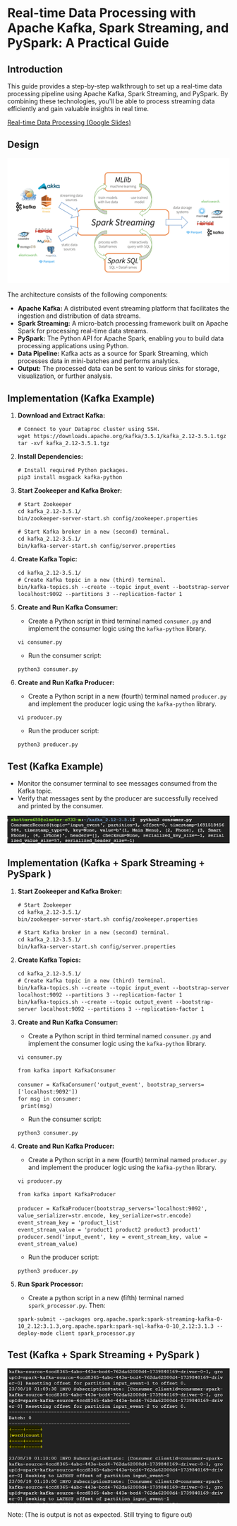 # Real-time Data Processing with Apache Kafka, Spark Streaming, and PySpark: A Practical Guide

## Introduction
This guide provides a step-by-step walkthrough to set up a real-time data processing pipeline using Apache Kafka, Spark Streaming, and PySpark. By combining these technologies, you'll be able to process streaming data efficiently and gain valuable insights in real time.

[Real-time Data Processing (Google Slides)](https://docs.google.com/presentation/d/1VuJ2gLl3MWYkCODy_INHA_bGpvZQleQTkA0drppMLNY/edit?usp=sharing)

## Design
<img src="img/intro.png" alt="intro">

The architecture consists of the following components:
* **Apache Kafka:** A distributed event streaming platform that facilitates the ingestion and distribution of data streams.
* **Spark Streaming:** A micro-batch processing framework built on Apache Spark for processing real-time data streams.
* **PySpark:** The Python API for Apache Spark, enabling you to build data processing applications using Python.
* **Data Pipeline:** Kafka acts as a source for Spark Streaming, which processes data in mini-batches and performs analytics.
* **Output:** The processed data can be sent to various sinks for storage, visualization, or further analysis.

## Implementation (Kafka Example)
1. **Download and Extract Kafka:**
   ```script
   # Connect to your Dataproc cluster using SSH.
   wget https://downloads.apache.org/kafka/3.5.1/kafka_2.12-3.5.1.tgz
   tar -xvf kafka_2.12-3.5.1.tgz
   ```

2. **Install Dependencies:**
   ```script
   # Install required Python packages.
   pip3 install msgpack kafka-python
   ```

3. **Start Zookeeper and Kafka Broker:**
   ```script
   # Start Zookeeper
   cd kafka_2.12-3.5.1/
   bin/zookeeper-server-start.sh config/zookeeper.properties
   ```
   ```
   # Start Kafka broker in a new (second) terminal.
   cd kafka_2.12-3.5.1/
   bin/kafka-server-start.sh config/server.properties
   ```

4. **Create Kafka Topic:**
   ```script
   cd kafka_2.12-3.5.1/
   # Create Kafka topic in a new (third) terminal.
   bin/kafka-topics.sh --create --topic input_event --bootstrap-server localhost:9092 --partitions 3 --replication-factor 1
   ```

5. **Create and Run Kafka Consumer:**
   * Create a Python script in third terminal named `consumer.py` and implement the consumer logic using the `kafka-python` library.
   ```script
   vi consumer.py
   ```
   * Run the consumer script:
   ```script
   python3 consumer.py
   ```

6. **Create and Run Kafka Producer:**
   * Create a Python script in a new (fourth) terminal named `producer.py` and implement the producer logic using the `kafka-python` library.
   ```script
   vi producer.py
   ```
   * Run the producer script:
   ```script
   python3 producer.py
   ```


## Test (Kafka Example)
* Monitor the consumer terminal to see messages consumed from the Kafka topic.
* Verify that messages sent by the producer are successfully received and printed by the consumer.
<img src ="img/output.png" alt="output">

## Implementation (Kafka + Spark Streaming + PySpark )

1. **Start Zookeeper and Kafka Broker:**
   ```script
   # Start Zookeeper
   cd kafka_2.12-3.5.1/
   bin/zookeeper-server-start.sh config/zookeeper.properties
   ```
   ```
   # Start Kafka broker in a new (second) terminal.
   cd kafka_2.12-3.5.1/
   bin/kafka-server-start.sh config/server.properties
   ```

2. **Create Kafka Topics:**
   ```script
   cd kafka_2.12-3.5.1/
   # Create Kafka topic in a new (third) terminal.
   bin/kafka-topics.sh --create --topic input_event --bootstrap-server localhost:9092 --partitions 3 --replication-factor 1
   bin/kafka-topics.sh --create --topic output_event --bootstrap-server localhost:9092 --partitions 3 --replication-factor 1
   ```

3. **Create and Run Kafka Consumer:**
   * Create a Python script in third terminal named `consumer.py` and implement the consumer logic using the `kafka-python` library.
   ```script
   vi consumer.py
   ```
   ```
   from kafka import KafkaConsumer

   consumer = KafkaConsumer('output_event', bootstrap_servers=['localhost:9092'])
   for msg in consumer:
    print(msg)
   ```
   * Run the consumer script:
   ```script
   python3 consumer.py
   ```

4. **Create and Run Kafka Producer:**
   * Create a Python script in a new (fourth) terminal named `producer.py` and implement the producer logic using the `kafka-python` library.
   ```script
   vi producer.py
   ```
   ```
   from kafka import KafkaProducer

   producer = KafkaProducer(bootstrap_servers='localhost:9092', value_serializer=str.encode, key_serializer=str.encode)
   event_stream_key = 'product_list'
   event_stream_value = 'product1 product2 product3 product1'
   producer.send('input_event', key = event_stream_key, value = event_stream_value)
   ```
   * Run the producer script:
   ```script
   python3 producer.py
   ```
5. **Run Spark Processor:**
   * Create a python script in a new (fifth) terminal named `spark_processor.py`. Then:
   ```
   spark-submit --packages org.apache.spark:spark-streaming-kafka-0-10_2.12:3.1.3,org.apache.spark:spark-sql-kafka-0-10_2.12:3.1.3 --deploy-mode client spark_processor.py

   ```

## Test (Kafka + Spark Streaming + PySpark )

<img src="img/output2.png" alt="output" width=700>

Note: (The is output is not as expected. Still trying to figure out)
